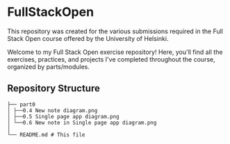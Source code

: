 # FullStackOpen

This repository was created for the various submissions required in the Full Stack Open course offered by the University of Helsinki.

Welcome to my Full Stack Open exercise repository! Here, you'll find all the exercises, practices, and projects I've completed throughout the course, organized by parts/modules.

## Repository Structure

```
├── part0
│ ├──0.4 New note diagram.png
│ ├──0.5 Single page app diagram.png
│ └──0.6 New note in Single page app diagram.png
│
└── README.md # This file
```
